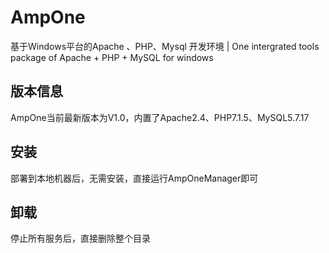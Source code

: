 # AmpOne
基于Windows平台的Apache 、PHP、Mysql 开发环境 | One intergrated tools package of Apache + PHP + MySQL for windows

## 版本信息 
AmpOne当前最新版本为V1.0，内置了Apache2.4、PHP7.1.5、MySQL5.7.17

## 安装
部署到本地机器后，无需安装，直接运行AmpOneManager即可

## 卸载
停止所有服务后，直接删除整个目录
